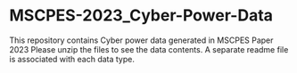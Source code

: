 # MSCPES-2023_Cyber-Power-Data
This repository contains Cyber power data generated in MSCPES Paper 2023
Please unzip the files to see the data contents. A separate readme file is associated with each data type.
